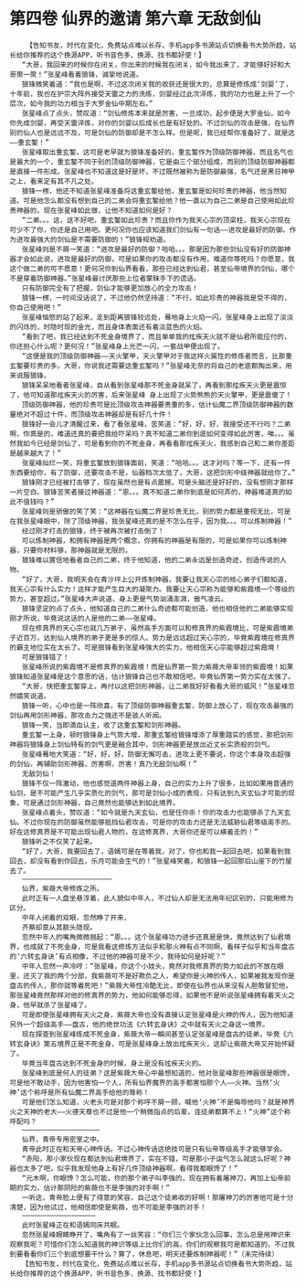 # 第四卷 仙界的邀请 第六章 无敌剑仙
        【告知书友，时代在变化，免费站点难以长存，手机app多书源站点切换看书大势所趋，站长给你推荐的这个换源APP，听书音色多、换源、找书都好使！】
       “大哥，我回来的时候你在闭关，你出来的时候我在闭关，如今我出来了，才能够好好和大哥聚一聚！”张星峰看着狼锋，诚挚地说道。
       狼锋微笑着道：“我也是啊，不过这次闭关我的收获还是很大的，总算是修炼成‘剑婴’了，十年前，我也在护宗大阵外接受天雷之力的洗练，剑婴经过此次淬炼，我的功力也是上升了一个层次，如今我的功力相当于大罗金仙中期左右。”
       张星峰点了点头，赞叹道：“剑仙修炼本来就是厉害，一旦成功，起步便是大罗金仙，如今你先成剑婴，再受天雷淬炼，对你的剑婴以后成长也是有好处的。不过剑仙的攻击是强，在仙界别的仙人也是远远不及，可是剑仙的防御却是不怎么样。但是呢，我已经帮你准备好了，就是这——重玄錾！”
       张星峰取出重玄錾，这可是老早就为狼锋准备好的，重玄錾作为顶级防御神器，而且名气也是最大的一个，重玄錾不同于别的顶级防御神器，它是由三个部分组成，而别的顶级防御神器都是直接一件形成。张星峰也不知道这是好是坏，不过既然被称为是防御最强，名气还是黑日神甲之上，看来定有其不凡之处。
       狼锋一楞，他还不知道张星峰准备将这重玄錾给他，重玄錾是如何珍贵的神器，他当然知道。可是他怎么都没有想到自己的二弟会将重玄錾给他？他一直以为自己二弟是自己使用如此珍贵神器的，现在张星峰如此做，让他不知道如何是好？
       “二弟。。。这，这不好吧，重玄錾如此珍贵？而且你作为我天心宗的顶梁柱，我天心宗现在可少不了你，你还是自己用吧。更何况你也应该知道我们剑仙有一句话——进攻是最好的防御。作为进攻最强大的剑仙是不需要防御的！”狼锋规劝道。
       张星峰则是不屑一笑道：“进攻是最好的防御？哈哈。。。那是因为那些剑仙没有好的防御神器才会如此说，进攻是最好的防御，可是如果你的攻击都没有作用，难道你等死吗？你愿意，我这个做二弟的可不愿意！更何况你到仙界看看，那些已经达到仙君，甚至仙帝境界的剑仙，哪个不是穿着防御神器。”张星峰最讨厌那些上位者蒙昧手下的谎话。
       只有防御完全有了把握，剑仙才能够更加放心的全力攻击！
       狼锋一楞，一时间没话说了，不过他仍然坚持道：“不行，如此珍贵的神器我是受不得的，你自己使用吧！”
       张星峰恼怒的站了起来，走到距离狼锋较远处，蓦地身上火焰一闪，张星峰身上出现了淡淡的闪烁的，时隐时现的金光，而且身体表面还有着淡蓝色的火焰。
       “看到了吧，我已经达到不死金身境界了，而且单单我的炫疾天火就不是仙君所能应付的，你还担心什么呢？更何况！”张星峰身上光芒一闪，一套战甲便出现了。
       “这便是我的顶级防御神器——天火擎甲，天火擎甲对于我这样火属性的修炼者而言，比那重玄錾要珍贵的多。大哥，你说我还需要这重玄錾吗？”张星峰无奈的将自己的老底都掏出来，用来说服狼锋。
       狼锋呆呆地看者张星峰，自从看到张星峰那不死金身就呆了，再看到那炫疾天火更是震惊了，他可知道那炫疾天火的厉害，后来张星峰 身上出现了火势熊熊的天火擎甲，更是震傻了！
       顶级防御神器，他的珍贵可是比顶级攻击神器要贵重的多，估计仙魔二界顶级防御神器的数量绝对不超过十件，而顶级攻击神器却是有好几十件！
       狼锋好一会儿才清醒过来，看了看张星峰，苦笑道：“好，好，好，我接受还不行吗？二弟啊，你真是的，难道还真的要把我给吓呆吗？真不知道二弟你到底如何变得如此厉害，唉。。。虽然我如今已经是剑仙了，可是看到你的不死金身，再看看那炫疾天火，我感到自己和二弟你差距是越来越大了！”
       张星峰灿烂一笑，将重玄錾放到狼锋面前，笑道：“哈哈。。。这才对吗？等一下，还有一件东西要给你，有了防御，还要攻击不是，仙器档次太低了，大哥，这把剑形中级神器就给你了。”
       狼锋刚才已经被打击够了，现在虽然也是有点震撼，可是头脑还是好好的，没有想刚才那样一片空白。狼锋苦笑者接过神器道：“恩。。。真不知道二弟你到底是如何弄的，神器难道真的如此不值钱吗？”
       张星峰则是骄傲的笑了笑：“这神器在仙魔二界是珍贵无比，别的势力都是重视无比，可是在我张星峰眼中，除了顶级神器，我张星峰还真的是不怎么在乎，因为我。。。可以炼制神器！”
       经过刚才打击的狼锋，终于被再次被打击倒了！
       可以炼制神器，和拥有神器是两个概念，你拥有的神器是有限的，可是如果你可以炼制神器，只要你材料够，那神器就是无限的。
       狼锋难以置信地看者自己的二弟，终于他知道，他的二弟永远是创造奇迹，创造传说的人物。
       “好了，大哥，我明天会在青沙坪上公开炼制神器，我要让我天心宗的核心弟子们都知道，我天心宗有什么实力！这样才能产生巨大的凝聚力。我要让天心宗称为能够和紫霞境一个等级的势力，甚至超过。”张星峰大声说道，身上更是气势汹涌澎湃，傲气凌云。
       狼锋坚定的点了点头，他知道自己的二弟什么奇迹都可能创造，他也相信他的二弟能够实现刚才所说，毕竟说这话的人是他的二弟——张星峰。
       现在修真界的天心宗也就几万弟子，虽然高手方面可以和修真界的紫霞境比，可是紫霞境弟子近百万，达到仙人境界的弟子更是多的惊人。势力是远远超过天心宗的，毕竟紫霞境在修真界的霸主地位实在太长了。可是狼锋看到张星峰强大的实力，他相信天心宗能够超过紫霞境！
       可是狼锋错了！
       张星峰所说的紫霞境不是修真界的紫霞境！而是仙界第一势力紫薇大帝率领的紫霞境！如果狼锋知道张星峰是这个意思的话，估计狼锋自己也不敢相信吧，毕竟仙界第一势力实在太强了。
       “大哥，快把重玄錾穿上，再付以这把剑形神器，让二弟我好好看看大哥的威风！”张星峰忽然嬉笑说道。
       狼锋一听，心中也是一阵欣喜，有了顶级防御神器重玄錾，防御上放心了，现在攻击最强的剑仙再用剑形神器，那攻击力之强还不是骇人听闻。
       狼锋一笑，当即滴血认主，收了这重玄錾和剑形神器。
       重玄錾一上身，顿时狼锋身上气势大增，那重玄錾给狼锋增添了厚重踏实的感觉，那把剑形神器将狼锋身上剑仙特有的剑气更是融合其中，剑形神器更是放出近丈长实质般的剑气。
       张星峰蓦地大笑道：“好，好，好，防御无懈可击，进攻上更不要说，你这个本身攻击超强的剑仙，再辅助剑形神器，厉害啊，厉害！真乃无敌剑仙啊！”
       无敌剑仙！
       狼锋不仅一阵激动，他也感觉道两件神器上身，自己的实力上升了很多，比如如果用普通的仙剑，是不可能产生几乎实质化的剑气，那可是剑仙小成的表现，只有达到九天玄仙才可能的现象，可是通过剑形神器，自己竟然也能够达到如此境界。
       张星峰点着头，赞叹道：“如今就是九天玄仙，也是任你杀！你的攻击力也能够杀了九天玄仙。不过你现在的防御虽然能够抵挡仙君攻击，可是你的攻击力还是无法威胁仙君等级高手的。好在这修真界是不可能出现仙君人物的，在这修真界，大哥你还是可以横着走的！”
       狼锋听之不仅笑了起来。
       “好了，大哥，我要回去了，语嫣可是在等着我，对了，你也和我一起回去吧，如果看到我回去，却没有看到你回去，乐月可能会生气的！”张星峰笑着，和狼锋一起回那后山崖下的竹屋去了。
       ——————————————————————
       仙界，紫薇大帝修炼之所。
       此时正有一人盘坐悬浮着，此人貌似中年人，不过仙人却是无法用年纪区别的，只能用修为区分。
       中年人闭着的双眼，忽然睁了开来，
       齐蔡却意从其额头隐现。
       忽然中年人的嘴角微微翘起：“恩。。。这个张星峰功力进步还真是是快，竟然达到了仙君境界，也成就了不死金身，可是我看这修炼方法似乎和那火神有点不同啊，看样子似乎和当年盘古的‘六转玄身诀’有点相像，不过他的神器可是不少，我待如何是好呢？”
       中年人忽然一声冷哼：“张星峰，你这个小娃头，竟然对我修真界的势力如此的不放在眼里，还灭了我的两个分部，我紫薇可不是好欺负之人，希望你是火神的传人，如果被我发现你是盘古的传人，那你就等着死吧！”紫薇大帝性冷酷无比，即使在仙界也从来没有人胆敢冒犯他，那张星峰竟然那样对他的修真界的势力，他如何能够忍得，如果他不是听说张星峰拥有着天火之身，他早就杀了张星峰了。
       可是即使张星峰拥有天火之身，紫薇大帝也没有直接认定张星峰是火神的传人，因为他知道另外一个超级高手——盘古，他的绝世功法《六转玄身诀》之中就有天火之身这一境界。
       现在探查到张星峰练成不死金身，紫薇大帝一瞬间甚至认定张星峰是盘古的徒弟，毕竟《六转玄身诀》第五境界正是不死金身，可是张星峰身上放出炫疾天火，这却让紫薇大帝又开始怀疑了。
       毕竟当年盘古达到不死金身的时候，身上是没有炫疾天火的。
       张星峰到底是何人的徒弟？这是紫薇大帝心中最想知道的，他对张星峰那些神器很是眼馋，可是他不敢动手，因为他害怕一个人，所有仙界魔界的高手都害怕那个人——火神。当然‘火神’这个称呼是所有仙魔二界高手给他的尊称！
       可是他们怎么知道，火老头可是对那个称呼不屑一顾，喊他‘火神’不是侮辱他吗？就是神界火之天神的老大——火德天尊也不过是他一个稍微指点的后辈，连徒弟都算不上！“火神”这个称呼配吗？
       ———————————————————
       仙界，青帝专用密室之中。
       青帝此时正在和天帝心神传话。不过心神传话这绝技可是只有仙帝等级高手才能够学会。
       “赤阳，那小家伙现在都达到仙君境界了，实在不错，可是那小子运气怎么就这么好呢？神器也太多了吧，似乎我发现他身上有好几件顶级神器啊，看得我都眼馋了！”
       “元木啊，你眼馋？怎么可能，你的那个弟子叫李强的，现在拥有着屠神刀，再加上仙帝前期的实力，估计那阴险的紫薇也不是李强的对手啊！”
       一听这，青帝脸上便有了得意的笑容，自己这个徒弟收的好啊！那屠神刀的厉害他可是十分清楚，因为他试过，他相信即使是紫薇，也不可能是李强的对手！
       ——————————————————
       此时张星峰正在和语嫣同床共眠。
       忽然张星峰眼睛睁开了，嘴角有了一丝笑容：“你们三个家伙怎么回事，怎么总是用神识来观察我呢？可惜你们怎么知道我的神识等级上比你们的高，你们的观察我可是都知道的，不过我到要看看你们三个到底想要干什么？算了，休息吧，明天还要炼制神器呢！”（未完待续）
       【告知书友，时代在变化，免费站点难以长存，手机app多书源站点切换看书大势所趋，站长给你推荐的这个换源APP，听书音色多、换源、找书都好使！】